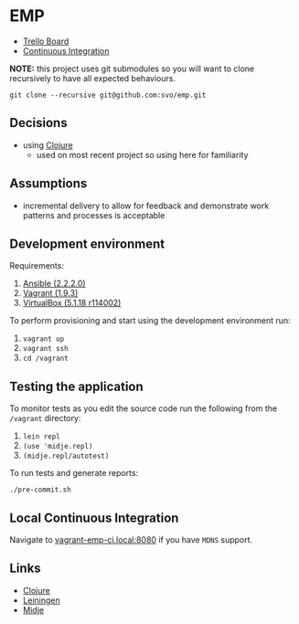 # EMP

* [Trello Board](https://trello.com/b/WoAzNyra/)
* [Continuous Integration](https://app.shippable.com/github/svo/emp/dashboard)

__NOTE:__ this project uses git submodules so you will want to clone recursively to have all expected behaviours.

```
git clone --recursive git@github.com:svo/emp.git
```

## Decisions

* using [Clojure](https://clojure.org/)
	* used on most recent project so using here for familiarity

## Assumptions

* incremental delivery to allow for feedback and demonstrate work patterns and processes is acceptable

## Development environment

Requirements:

1. [Ansible (2.2.2.0)](https://www.ansible.com/)
2. [Vagrant (1.9.3)](https://www.vagrantup.com/)
3. [VirtualBox (5.1.18 r114002)](https://www.virtualbox.org/)

To perform provisioning and start using the development environment run:

1. `vagrant up`
2. `vagrant ssh`
3. `cd /vagrant`

## Testing the application

To monitor tests as you edit the source code run the following from the `/vagrant` directory:

1. `lein repl`
2. `(use 'midje.repl)`
3. `(midje.repl/autotest)`

To run tests and generate reports:

`./pre-commit.sh`

## Local Continuous Integration

Navigate to [vagrant-emp-ci.local:8080](http://vagrant-emp-ci.local:8080) if you have `MDNS` support.

## Links

* [Clojure](https://clojure.org)
* [Leiningen](http://leiningen.org)
* [Midje](https://github.com/marick/Midje)